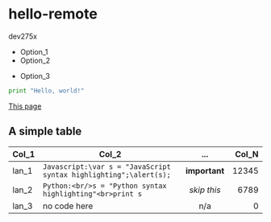 # hello-remote
dev275x

* Option_1
* Option_2
- Option_3

```python
print "Hello, world!"
```

[This page](https://github.com/andrewha/hello-remote/blob/master/README.md)

A simple table
---

| Col_1 | Col_2 | ... | Col_N |
| --- | --- | :---: | ---: |
| lan_1 | `Javascript:\var s = "JavaScript syntax highlighting";\alert(s);` | **important** | 12345 |
| lan_2 | `Python:<br/>s = "Python syntax highlighting"<br>print s` | _skip this_ | 6789 |
| lan_3 | no code here | n/a | 0 |

